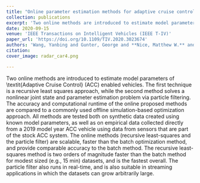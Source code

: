 ```yaml
---
title: "Online parameter estimation methods for adaptive cruise control systems"
collection: publications
excerpt: 'Two online methods are introduced to estimate model parameters of Adaptive Cruise Control enabled vehicles. The first technique is a recursive least squares approach, while the second method solves a nonlinear joint state and parameter estimation problem via particle filtering. All methods are tested both on synthetic data created using known model parameters, as well as on empirical data collected directly from a 2019 model year ACC vehicle using data from sensors that are part of the stock ACC system.'
date: 2020-09-15
venue: 'IEEE Transactions on Intelligent Vehicles (IEEE T-IV)'
paper_url: 'https://doi.org/10.1109/TIV.2020.3023674'
authors: 'Wang, Yanbing and Gunter, George and **Nice, Matthew W.** and Delle Monache, Maria Laura and Work, Daniel B'
citation:
cover_image: radar_car4.png

---
```


Two online methods are introduced to estimate model parameters of  \textit{Adaptive Cruise Control} (ACC) enabled vehicles. The first technique is a recursive least squares approach, while the second method solves a nonlinear joint state and parameter estimation problem via particle filtering. The accuracy and computational runtime of the online proposed methods are compared to a commonly used offline simulation-based optimization approach. All methods are tested both on synthetic data created using known model parameters, as well as on empirical data collected directly from a 2019 model year ACC vehicle using data from sensors that are part of the stock ACC system. The online methods (recursive least-squares and the particle filter) are scalable, faster than the batch optimization method, and provide comparable accuracy to the batch method. The recursive least-squares method is two orders of magnitude faster than the batch method for modest sized (e.g., 15 min) datasets, and is the fastest overall. The particle filter also runs in real-time, and is also suitable in streaming applications in which the datasets can grow arbitrarily large.
